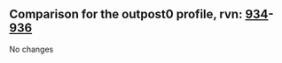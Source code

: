 ## Comparison for the outpost0 profile, rvn: [934](https://github.com/PRO100KatYT/FortniteProfileRevisions/tree/main/profiles/outpost0/934%20outpost0.json)-[936](https://github.com/PRO100KatYT/FortniteProfileRevisions/tree/main/profiles/outpost0/936%20outpost0.json)

No changes

